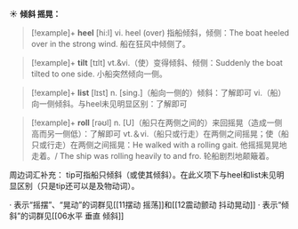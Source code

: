 ☀ <span class="category">**倾斜 摇晃：**</span>
>[!example]+ <span class="vocabulary">**heel**</span> [hi:l] 
> <span class="definition">vi. heel (over) 指船倾斜，倾侧：</span>The boat heeled over in the strong wind. 船在狂风中倾侧了。
           
>[!example]+ <span class="vocabulary">**tilt**</span> [tɪlt]
> <span class="definition">vt.&vi.（使）变得倾斜、倾侧：</span>Suddenly the boat tilted to one side. 小船突然倾向一侧。

>[!example]+ <span class="vocabulary">**list**</span> [lɪst] 
> <span class="definition">n. [sing.]（船向一侧的）倾斜：</span>了解即可 <span class="definition">vi.（船）向一侧倾斜。与heel未见明显区别：</span>了解即可

>[!example]+ <span class="vocabulary">**roll**</span> [rəʊl] 
> <span class="definition">n. [U]（船只在两侧之间的）来回摇晃（造成一侧高而另一侧低）：</span>了解即可 <span class="definition">vt.＆vi.（船只或行走）在两侧之间摇晃；使（船只或行走）在两侧之间摇晃：</span>He walked with a rolling gait. 他摇摇晃晃地走着。/ The ship was rolling heavily to and fro. 轮船剧烈地颠簸着。 

周边词汇补充：
tip可指船只倾斜（或使其倾斜）。在此义项下与heel和list未见明显区别（只是tip还可以是及物动词）。

· 表示“摇摆”、“晃动”的词群见[[11摆动 摇荡]]和[[12震动颤动 抖动晃动]]
· 表示“倾斜”的词群见[[06水平 垂直 倾斜]]
